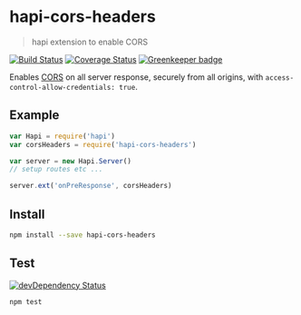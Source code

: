 # hapi-cors-headers

> hapi extension to enable CORS

[![Build Status](https://travis-ci.org/gr2m/hapi-cors-headers.svg?branch=master)](https://travis-ci.org/gr2m/hapi-cors-headers)
[![Coverage Status](https://coveralls.io/repos/gr2m/hapi-cors-headers/badge.svg?branch=master)](https://coveralls.io/r/gr2m/hapi-cors-headers?branch=master)
[![Greenkeeper badge](https://badges.greenkeeper.io/gr2m/hapi-cors-headers.svg)](https://greenkeeper.io/)

Enables [CORS](https://developer.mozilla.org/en-US/docs/Web/HTTP/Access_control_CORS) on
all server response, securely from all origins, with `access-control-allow-credentials: true`.

## Example

```js
var Hapi = require('hapi')
var corsHeaders = require('hapi-cors-headers')

var server = new Hapi.Server()
// setup routes etc ...

server.ext('onPreResponse', corsHeaders)
```

## Install

```bash
npm install --save hapi-cors-headers
```

## Test

[![devDependency Status](https://david-dm.org/gr2m/hapi-cors-headers/dev-status.svg)](https://david-dm.org/gr2m/hapi-cors-headers#info=devDependencies)

```bash
npm test
```

